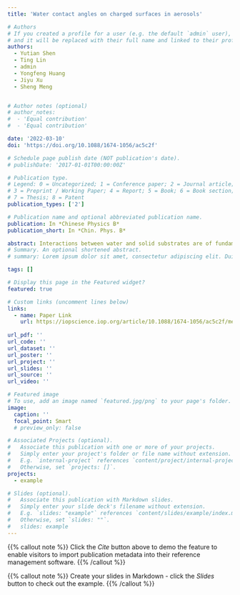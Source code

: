 ```yaml
---
title: 'Water contact angles on charged surfaces in aerosols'

# Authors
# If you created a profile for a user (e.g. the default `admin` user), write the username (folder name) here
# and it will be replaced with their full name and linked to their profile.
authors: 
  - Yutian Shen 
  - Ting Lin
  - admin 
  - Yongfeng Huang
  - Jiyu Xu 
  - Sheng Meng


# Author notes (optional)
# author_notes:
#  - 'Equal contribution'
#  - 'Equal contribution'

date: '2022-03-10'
doi: 'https://doi.org/10.1088/1674-1056/ac5c2f'

# Schedule page publish date (NOT publication's date).
# publishDate: '2017-01-01T00:00:00Z'

# Publication type.
# Legend: 0 = Uncategorized; 1 = Conference paper; 2 = Journal article;
# 3 = Preprint / Working Paper; 4 = Report; 5 = Book; 6 = Book section;
# 7 = Thesis; 8 = Patent
publication_types: ['2']

# Publication name and optional abbreviated publication name.
publication: In *Chinese Physics B*
publication_short: In *Chin. Phys. B*

abstract: Interactions between water and solid substrates are of fundamental importance to various processes in nature and industry. Electric control is widely used to modify interfacial water, where the influence of surface charges is inevitable. Here we obtain positively and negatively charged surfaces using LiTaO3 crystals and observe that a large net surface charge up to 0.1 C/m2 can nominally change the contact angles of pure water droplets comparing to the same uncharged surface. However, even a small amount of surface charge can efficiently increase the water contact angle in the presence of aerosols. Our results indicate that such surface charges can hardly affect the structure of interfacial water molecular layers and the morphology of the macroscopic droplet, while adsorption of a small amount of organic contaminants from aerosols with the help of Coulomb attraction can notably decrease the wettability of solid surface. Our results not only provide a fundamental understanding of the interactions between charged surfaces and water, but also help to develop new techniques on electric control of wettability and microfluidics in real aerosol environments.
# Summary. An optional shortened abstract.
# summary: Lorem ipsum dolor sit amet, consectetur adipiscing elit. Duis posuere tellus ac convallis placerat. Proin tincidunt magna sed ex sollicitudin condimentum.

tags: []

# Display this page in the Featured widget?
featured: true

# Custom links (uncomment lines below)
links:
  - name: Paper Link
    url: https://iopscience.iop.org/article/10.1088/1674-1056/ac5c2f/meta
    
url_pdf: ''
url_code: ''
url_dataset: ''
url_poster: ''
url_project: ''
url_slides: ''
url_source: ''
url_video: ''

# Featured image
# To use, add an image named `featured.jpg/png` to your page's folder.
image:
  caption: ''
  focal_point: Smart
  # preview_only: false

# Associated Projects (optional).
#   Associate this publication with one or more of your projects.
#   Simply enter your project's folder or file name without extension.
#   E.g. `internal-project` references `content/project/internal-project/index.md`.
#   Otherwise, set `projects: []`.
projects:
  - example

# Slides (optional).
#   Associate this publication with Markdown slides.
#   Simply enter your slide deck's filename without extension.
#   E.g. `slides: "example"` references `content/slides/example/index.md`.
#   Otherwise, set `slides: ""`.
#   slides: example
---
```


{{% callout note %}}
Click the _Cite_ button above to demo the feature to enable visitors to import publication metadata into their reference management software.
{{% /callout %}}

{{% callout note %}}
Create your slides in Markdown - click the _Slides_ button to check out the example.
{{% /callout %}}



